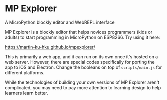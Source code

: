 # MP Explorer
A MicroPython blockly editor and WebREPL interface

MP Explorer is a blockly editor that helps novices programmers (kids or adults) to start programming in MicroPython on ESP8266. Try using it here:

https://martin-ku-hku.github.io/mpexplorer/

This is primarily a web app, and it can run on its own once it's hosted on a web server. However, there are special codes specifically for porting the app to iOS and Electron. Change the booleans on top of `scripts/main.js` for different platforms.

While the technologies of building your own versions of MP Explorer aren't complicated, you may need to pay more attention to learning design to help learners learn better.
